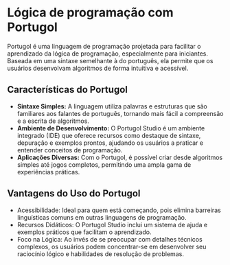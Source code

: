 # Lógica de programação com Portugol
Portugol é uma linguagem de programação projetada para facilitar o aprendizado da lógica de programação, especialmente para iniciantes. Baseada em uma sintaxe semelhante à do português, ela permite que os usuários desenvolvam algoritmos de forma intuitiva e acessível.

## Características do Portugol
- **Sintaxe Simples:** A linguagem utiliza palavras e estruturas que são familiares aos falantes de português, tornando mais fácil a compreensão e a escrita de algoritmos.
- **Ambiente de Desenvolvimento:** O Portugol Studio é um ambiente integrado (IDE) que oferece recursos como destaque de sintaxe, depuração e exemplos prontos, ajudando os usuários a praticar e entender conceitos de programação.
- **Aplicações Diversas:** Com o Portugol, é possível criar desde algoritmos simples até jogos completos, permitindo uma ampla gama de experiências práticas.

## Vantagens do Uso do Portugol
- Acessibilidade: Ideal para quem está começando, pois elimina barreiras linguísticas comuns em outras linguagens de programação.
- Recursos Didáticos: O Portugol Studio inclui um sistema de ajuda e exemplos práticos que facilitam o aprendizado.
- Foco na Lógica: Ao invés de se preocupar com detalhes técnicos complexos, os usuários podem concentrar-se em desenvolver seu raciocínio lógico e habilidades de resolução de problemas.
